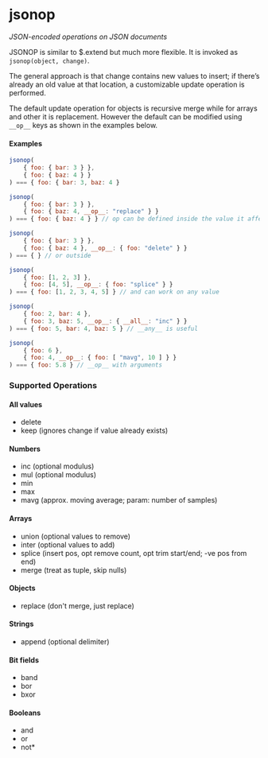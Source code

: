 jsonop
======
_JSON-encoded operations on JSON documents_

JSONOP is similar to $.extend but much more flexible. It is invoked as `jsonop(object, change)`.

The general approach is that change contains new values to insert; if there’s already an old value at that location, a customizable update operation is performed.

The default update operation for objects is recursive merge while for arrays and other it is replacement. However the default can be modified using `__op__` keys as shown in the examples below.

#### Examples ####

```javascript
jsonop(
    { foo: { bar: 3 } },
    { foo: { baz: 4 } }
) === { foo: { bar: 3, baz: 4 }

jsonop(
    { foo: { bar: 3 } },
    { foo: { baz: 4, __op__: "replace" } }
) === { foo: { baz: 4 } } // op can be defined inside the value it affects

jsonop(
    { foo: { bar: 3 } },
    { foo: { baz: 4 }, __op__: { foo: "delete" } }
) === { } // or outside

jsonop(
    { foo: [1, 2, 3] },
    { foo: [4, 5], __op__: { foo: "splice" } }
) === { foo: [1, 2, 3, 4, 5] } // and can work on any value

jsonop(
    { foo: 2, bar: 4 },
    { foo: 3, baz: 5, __op__: { __all__: "inc" } }
) === { foo: 5, bar: 4, baz: 5 } // __any__ is useful

jsonop(
    { foo: 6 },
    { foo: 4, __op__: { foo: [ "mavg", 10 ] } }
) === { foo: 5.8 } // __op__ with arguments
```

### Supported Operations ###

#### All values ####

- delete
- keep (ignores change if value already exists)

#### Numbers ####
- inc (optional modulus)
- mul (optional modulus)
- min
- max
- mavg (approx. moving average; param: number of samples)

#### Arrays ####
- union (optional values to remove)
- inter (optional values to add)
- splice (insert pos, opt remove count, opt trim start/end; -ve pos from end)
- merge (treat as tuple, skip nulls)

#### Objects ##
- replace (don't merge, just replace)

#### Strings ####
- append (optional delimiter)

#### Bit fields ###
- band
- bor
- bxor

#### Booleans ###
- and
- or
- not*
